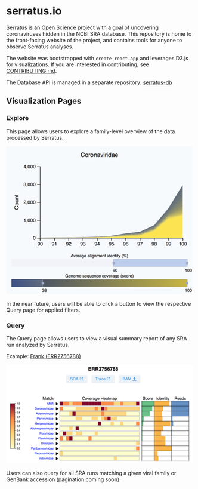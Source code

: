 # serratus.io

Serratus is an Open Science project with a goal of uncovering coronaviruses hidden in the NCBI SRA database.
This repository is home to the front-facing website of the project, and contains tools for anyone to observe Serratus analyses.

The website was bootstrapped with `create-react-app` and leverages D3.js for visualizations. If you are interested in contributing, see [CONTRIBUTING.md](CONTRIBUTING.md).

The Database API is managed in a separate repository: [serratus-db](https://github.com/serratus-bio/serratus-db)

## Visualization Pages

### Explore

This page allows users to explore a family-level overview of the data processed by Serratus.

<img src="doc/explore-coronaviridae.png" width="500" alt="Explore page for Coronaviridae with filters applied">

In the near future, users will be able to click a button to view the respective Query page for applied filters.

### Query

The Query page allows users to view a visual summary report of any SRA run analyzed by Serratus.

Example: [Frank (ERR2756788)](https://serratus.io/query?run=ERR2756788)

<img src="doc/query-frank.png" width="500" alt="Query page for Frank (ERR2756788)">

Users can also query for all SRA runs matching a given viral family or GenBank accession (pagination coming soon).
